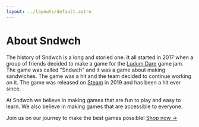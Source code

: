 ```yaml
---
layout: ../layouts/default.astro
---
```


# About Sndwch

The history of Sndwch is a long and storied one. It all started in 2017 when a group of friends decided to make a game for the [Ludum Dare](https://ldjam.com/) game jam. The game was called "Sndwch" and it was a game about making sandwiches. The game was a hit and the team decided to continue working on it. The game was released on [Steam](https://store.steampowered.com/app/1008830/Sndwch/) in 2019 and has been a hit ever since.

At Sndwch we believe in making games that are fun to play and easy to learn. We also believe in making games that are accessible to everyone.

Join us on our journey to make the best games possible! [Shop now &rarr;](/shop)